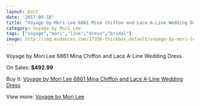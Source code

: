 ```yaml
---
layout: post
date: '2017-09-18'
title: "Voyage by Mori Lee 6861 Mina Chiffon and Lace A-Line Wedding Dress"
category: Voyage by Mori Lee
tags: ["voyage","mori","line","dress","bridal"]
image: http://img.eudances.com/17356-thickbox_default/voyage-by-mori-lee-6861-mina-chiffon-and-lace-a-line-wedding-dress.jpg
---
```

Voyage by Mori Lee 6861 Mina Chiffon and Lace A-Line Wedding Dress

On Sales: **$492.99**
<a href="https://www.eudances.com/en/voyage-by-mori-lee/5066-voyage-by-mori-lee-6861-mina-chiffon-and-lace-a-line-wedding-dress.html"><amp-img layout="responsive" width="600" height="600" src="//img.eudances.com/17356-thickbox_default/voyage-by-mori-lee-6861-mina-chiffon-and-lace-a-line-wedding-dress.jpg" alt="Voyage by Mori Lee 6861 Mina Chiffon and Lace A-Line Wedding Dress 0" /></a>
<a href="https://www.eudances.com/en/voyage-by-mori-lee/5066-voyage-by-mori-lee-6861-mina-chiffon-and-lace-a-line-wedding-dress.html"><amp-img layout="responsive" width="600" height="600" src="//img.eudances.com/17358-thickbox_default/voyage-by-mori-lee-6861-mina-chiffon-and-lace-a-line-wedding-dress.jpg" alt="Voyage by Mori Lee 6861 Mina Chiffon and Lace A-Line Wedding Dress 1" /></a>
<a href="https://www.eudances.com/en/voyage-by-mori-lee/5066-voyage-by-mori-lee-6861-mina-chiffon-and-lace-a-line-wedding-dress.html"><amp-img layout="responsive" width="600" height="600" src="//img.eudances.com/17357-thickbox_default/voyage-by-mori-lee-6861-mina-chiffon-and-lace-a-line-wedding-dress.jpg" alt="Voyage by Mori Lee 6861 Mina Chiffon and Lace A-Line Wedding Dress 2" /></a>

Buy it: [Voyage by Mori Lee 6861 Mina Chiffon and Lace A-Line Wedding Dress](https://www.eudances.com/en/voyage-by-mori-lee/5066-voyage-by-mori-lee-6861-mina-chiffon-and-lace-a-line-wedding-dress.html "Voyage by Mori Lee 6861 Mina Chiffon and Lace A-Line Wedding Dress")

View more: [Voyage by Mori Lee](https://www.eudances.com/en/47-voyage-by-mori-lee "Voyage by Mori Lee")